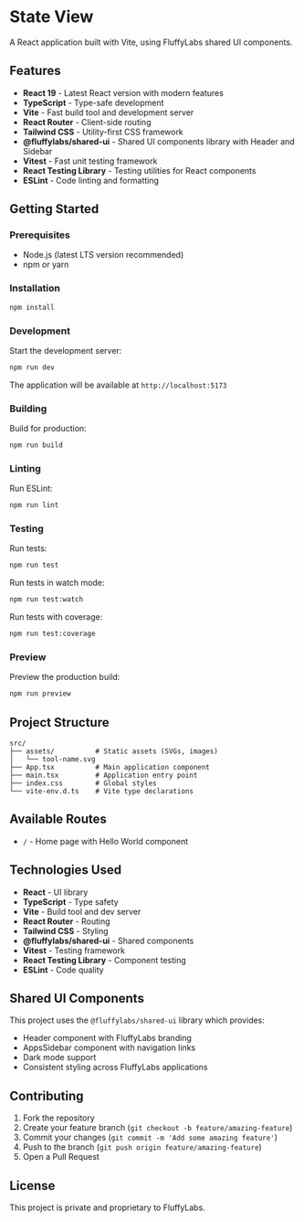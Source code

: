 # State View

A React application built with Vite, using FluffyLabs shared UI components.

## Features

- **React 19** - Latest React version with modern features
- **TypeScript** - Type-safe development
- **Vite** - Fast build tool and development server
- **React Router** - Client-side routing
- **Tailwind CSS** - Utility-first CSS framework
- **@fluffylabs/shared-ui** - Shared UI components library with Header and Sidebar
- **Vitest** - Fast unit testing framework
- **React Testing Library** - Testing utilities for React components
- **ESLint** - Code linting and formatting

## Getting Started

### Prerequisites

- Node.js (latest LTS version recommended)
- npm or yarn

### Installation

```bash
npm install
```

### Development

Start the development server:

```bash
npm run dev
```

The application will be available at `http://localhost:5173`

### Building

Build for production:

```bash
npm run build
```

### Linting

Run ESLint:

```bash
npm run lint
```

### Testing

Run tests:

```bash
npm run test
```

Run tests in watch mode:

```bash
npm run test:watch
```

Run tests with coverage:

```bash
npm run test:coverage
```

### Preview

Preview the production build:

```bash
npm run preview
```

## Project Structure

```
src/
├── assets/          # Static assets (SVGs, images)
│   └── tool-name.svg
├── App.tsx          # Main application component
├── main.tsx         # Application entry point
├── index.css        # Global styles
└── vite-env.d.ts    # Vite type declarations
```

## Available Routes

- `/` - Home page with Hello World component

## Technologies Used

- **React** - UI library
- **TypeScript** - Type safety
- **Vite** - Build tool and dev server
- **React Router** - Routing
- **Tailwind CSS** - Styling
- **@fluffylabs/shared-ui** - Shared components
- **Vitest** - Testing framework
- **React Testing Library** - Component testing
- **ESLint** - Code quality

## Shared UI Components

This project uses the `@fluffylabs/shared-ui` library which provides:

- Header component with FluffyLabs branding
- AppsSidebar component with navigation links
- Dark mode support
- Consistent styling across FluffyLabs applications

## Contributing

1. Fork the repository
2. Create your feature branch (`git checkout -b feature/amazing-feature`)
3. Commit your changes (`git commit -m 'Add some amazing feature'`)
4. Push to the branch (`git push origin feature/amazing-feature`)
5. Open a Pull Request

## License

This project is private and proprietary to FluffyLabs.